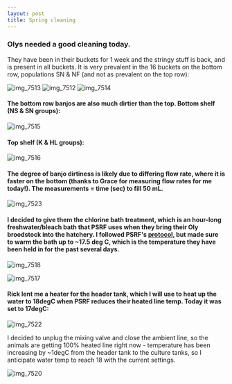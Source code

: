 ```yaml
---
layout: post
title: Spring cleaning
---
```


### Olys needed a good cleaning today. 

They have been in their buckets for 1 week and the stringy stuff is back, and is present in all buckets. It is very prevalent in the 16 buckets on the bottom row, populations SN & NF (and not as prevalent on the top row):

![img_7513](https://cloud.githubusercontent.com/assets/17264765/25881584/a89353b0-34f2-11e7-9920-7989cebd252b.JPG)
![img_7512](https://cloud.githubusercontent.com/assets/17264765/25881586/aa004b4a-34f2-11e7-91a2-b0ff77aa42f0.JPG)
![img_7514](https://cloud.githubusercontent.com/assets/17264765/25881587/ab12bac2-34f2-11e7-8e9c-3a141ff0c7e1.JPG)

#### The bottom row banjos are also much dirtier than the top. Bottom shelf (NS & SN groups): 

![img_7515](https://cloud.githubusercontent.com/assets/17264765/25881907/815f1bce-34f4-11e7-9344-6ca5591dd3b3.JPG)

####  Top shelf (K & HL groups):

![img_7516](https://cloud.githubusercontent.com/assets/17264765/25881904/815b9288-34f4-11e7-8c25-765abc4c1bfd.JPG)

#### The degree of banjo dirtiness is likely due to differing flow rate, where it is faster on the bottom (thanks to Grace for measuring flow rates for me today!). The measurements = time (sec) to fill 50 mL. 

![img_7523](https://cloud.githubusercontent.com/assets/17264765/25881908/816cfa50-34f4-11e7-9680-12db121dcb7c.JPG)

#### I decided to give them the chlorine bath treatment, which is an hour-long freshwater/bleach bath that PSRF uses when they bring their Oly broodstock into the hatchery.  I followed PSRF's [protocol](https://github.com/laurahspencer/O.lurida_Stress/blob/master/References/Broodstock%20Cleaning%20Protocol.doc), but made sure to warm the bath up to ~17.5 deg C, which is the temperature they have been held in for the past several days.

![img_7518](https://cloud.githubusercontent.com/assets/17264765/25881905/815c4354-34f4-11e7-8038-8e3c8e24b9d8.JPG)

![img_7517](https://cloud.githubusercontent.com/assets/17264765/25881906/815e3736-34f4-11e7-940b-2dce6063d58e.JPG)

#### Rick lent me a heater for the header tank, which I will use to heat up the water to 18degC when PSRF reduces their heated line temp. Today it was set to 17degC: 

![img_7522](https://cloud.githubusercontent.com/assets/17264765/25881909/817283b2-34f4-11e7-833a-e4fc201d025f.JPG)

I decided to unplug the mixing valve and close the ambient line, so the animals are getting 100% heated line right now - temperature has been increasing by ~1degC from the header tank to the culture tanks, so I anticipate water temp to reach 18 with the current settings. 

![img_7520](https://cloud.githubusercontent.com/assets/17264765/25881903/815adf5a-34f4-11e7-8149-70e9507e7aed.JPG)

